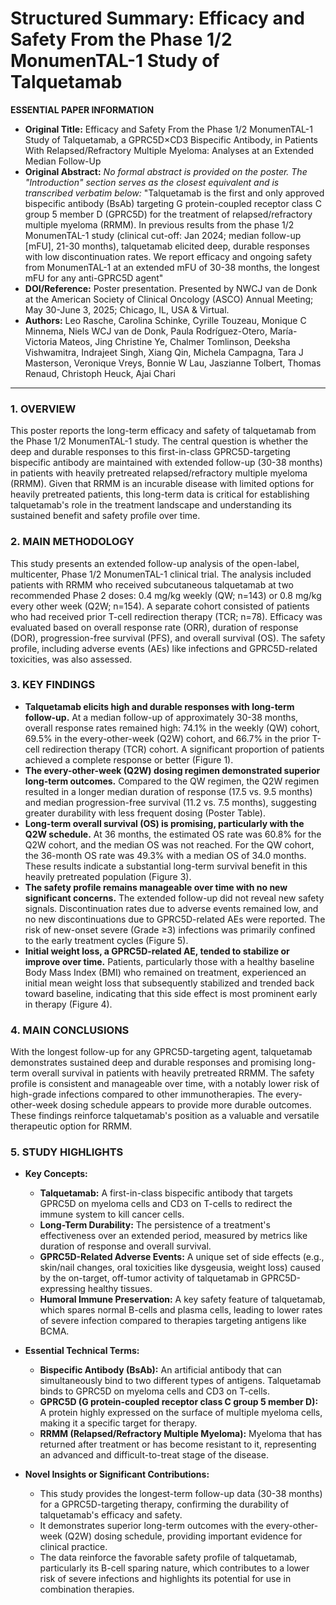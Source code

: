 # Structured Summary: Efficacy and Safety From the Phase 1/2 MonumenTAL-1 Study of Talquetamab

**ESSENTIAL PAPER INFORMATION**

*   **Original Title:** Efficacy and Safety From the Phase 1/2 MonumenTAL-1 Study of Talquetamab, a GPRC5D×CD3 Bispecific Antibody, in Patients With Relapsed/Refractory Multiple Myeloma: Analyses at an Extended Median Follow-Up
*   **Original Abstract:** *No formal abstract is provided on the poster. The "Introduction" section serves as the closest equivalent and is transcribed verbatim below:*
    "Talquetamab is the first and only approved bispecific antibody (BsAb) targeting G protein-coupled receptor class C group 5 member D (GPRC5D) for the treatment of relapsed/refractory multiple myeloma (RRMM).
    In previous results from the phase 1/2 MonumenTAL-1 study (clinical cut-off: Jan 2024; median follow-up [mFU], 21-30 months), talquetamab elicited deep, durable responses with low discontinuation rates.
    We report efficacy and ongoing safety from MonumenTAL-1 at an extended mFU of 30-38 months, the longest mFU for any anti-GPRC5D agent"
*   **DOI/Reference:** Poster presentation. Presented by NWCJ van de Donk at the American Society of Clinical Oncology (ASCO) Annual Meeting; May 30-June 3, 2025; Chicago, IL, USA & Virtual.
*   **Authors:** Leo Rasche, Carolina Schinke, Cyrille Touzeau, Monique C Minnema, Niels WCJ van de Donk, Paula Rodríguez-Otero, María-Victoria Mateos, Jing Christine Ye, Chalmer Tomlinson, Deeksha Vishwamitra, Indrajeet Singh, Xiang Qin, Michela Campagna, Tara J Masterson, Veronique Vreys, Bonnie W Lau, Jaszianne Tolbert, Thomas Renaud, Christoph Heuck, Ajai Chari

---

### 1. OVERVIEW
This poster reports the long-term efficacy and safety of talquetamab from the Phase 1/2 MonumenTAL-1 study. The central question is whether the deep and durable responses to this first-in-class GPRC5D-targeting bispecific antibody are maintained with extended follow-up (30-38 months) in patients with heavily pretreated relapsed/refractory multiple myeloma (RRMM). Given that RRMM is an incurable disease with limited options for heavily pretreated patients, this long-term data is critical for establishing talquetamab's role in the treatment landscape and understanding its sustained benefit and safety profile over time.

### 2. MAIN METHODOLOGY
This study presents an extended follow-up analysis of the open-label, multicenter, Phase 1/2 MonumenTAL-1 clinical trial. The analysis included patients with RRMM who received subcutaneous talquetamab at two recommended Phase 2 doses: 0.4 mg/kg weekly (QW; n=143) or 0.8 mg/kg every other week (Q2W; n=154). A separate cohort consisted of patients who had received prior T-cell redirection therapy (TCR; n=78). Efficacy was evaluated based on overall response rate (ORR), duration of response (DOR), progression-free survival (PFS), and overall survival (OS). The safety profile, including adverse events (AEs) like infections and GPRC5D-related toxicities, was also assessed.

### 3. KEY FINDINGS

*   **Talquetamab elicits high and durable responses with long-term follow-up.** At a median follow-up of approximately 30-38 months, overall response rates remained high: 74.1% in the weekly (QW) cohort, 69.5% in the every-other-week (Q2W) cohort, and 66.7% in the prior T-cell redirection therapy (TCR) cohort. A significant proportion of patients achieved a complete response or better (Figure 1).
*   **The every-other-week (Q2W) dosing regimen demonstrated superior long-term outcomes.** Compared to the QW regimen, the Q2W regimen resulted in a longer median duration of response (17.5 vs. 9.5 months) and median progression-free survival (11.2 vs. 7.5 months), suggesting greater durability with less frequent dosing (Poster Table).
*   **Long-term overall survival (OS) is promising, particularly with the Q2W schedule.** At 36 months, the estimated OS rate was 60.8% for the Q2W cohort, and the median OS was not reached. For the QW cohort, the 36-month OS rate was 49.3% with a median OS of 34.0 months. These results indicate a substantial long-term survival benefit in this heavily pretreated population (Figure 3).
*   **The safety profile remains manageable over time with no new significant concerns.** The extended follow-up did not reveal new safety signals. Discontinuation rates due to adverse events remained low, and no new discontinuations due to GPRC5D-related AEs were reported. The risk of new-onset severe (Grade ≥3) infections was primarily confined to the early treatment cycles (Figure 5).
*   **Initial weight loss, a GPRC5D-related AE, tended to stabilize or improve over time.** Patients, particularly those with a healthy baseline Body Mass Index (BMI) who remained on treatment, experienced an initial mean weight loss that subsequently stabilized and trended back toward baseline, indicating that this side effect is most prominent early in therapy (Figure 4).

### 4. MAIN CONCLUSIONS
With the longest follow-up for any GPRC5D-targeting agent, talquetamab demonstrates sustained deep and durable responses and promising long-term overall survival in patients with heavily pretreated RRMM. The safety profile is consistent and manageable over time, with a notably lower risk of high-grade infections compared to other immunotherapies. The every-other-week dosing schedule appears to provide more durable outcomes. These findings reinforce talquetamab's position as a valuable and versatile therapeutic option for RRMM.

### 5. STUDY HIGHLIGHTS

*   **Key Concepts:**
    *   **Talquetamab:** A first-in-class bispecific antibody that targets GPRC5D on myeloma cells and CD3 on T-cells to redirect the immune system to kill cancer cells.
    *   **Long-Term Durability:** The persistence of a treatment's effectiveness over an extended period, measured by metrics like duration of response and overall survival.
    *   **GPRC5D-Related Adverse Events:** A unique set of side effects (e.g., skin/nail changes, oral toxicities like dysgeusia, weight loss) caused by the on-target, off-tumor activity of talquetamab in GPRC5D-expressing healthy tissues.
    *   **Humoral Immune Preservation:** A key safety feature of talquetamab, which spares normal B-cells and plasma cells, leading to lower rates of severe infection compared to therapies targeting antigens like BCMA.

*   **Essential Technical Terms:**
    *   **Bispecific Antibody (BsAb):** An artificial antibody that can simultaneously bind to two different types of antigens. Talquetamab binds to GPRC5D on myeloma cells and CD3 on T-cells.
    *   **GPRC5D (G protein-coupled receptor class C group 5 member D):** A protein highly expressed on the surface of multiple myeloma cells, making it a specific target for therapy.
    *   **RRMM (Relapsed/Refractory Multiple Myeloma):** Myeloma that has returned after treatment or has become resistant to it, representing an advanced and difficult-to-treat stage of the disease.

*   **Novel Insights or Significant Contributions:**
    *   This study provides the longest-term follow-up data (30-38 months) for a GPRC5D-targeting therapy, confirming the durability of talquetamab's efficacy and safety.
    *   It demonstrates superior long-term outcomes with the every-other-week (Q2W) dosing schedule, providing important evidence for clinical practice.
    *   The data reinforce the favorable safety profile of talquetamab, particularly its B-cell sparing nature, which contributes to a lower risk of severe infections and highlights its potential for use in combination therapies.
